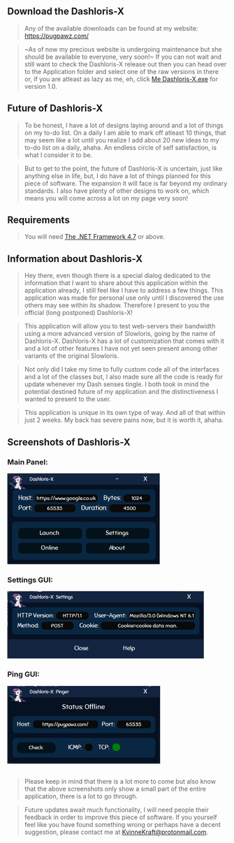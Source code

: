 ## Download the Dashloris-X
>Any of the available downloads can be found at my website: https://pugpawz.com/

>~As of now my precious website is undergoing maintenance but she should be available to everyone, very soon!~  If you can not wait and still want to check the Dashloris-X release out then you can head over to the Application folder and select one of the raw versions in there or, if you are atleast as lazy as me, eh, click [Me Dashloris-X.exe](Application/1.0/Dashloris-X.exe?raw=true) for version 1.0.
##
## Future of Dashloris-X
>To be honest, I have a lot of designs laying around and a lot of things on my to-do list.  On a daily I am able to mark off atleast 10 things, that may seem like a lot until you realize I add about 20 new ideas to my to-do list on a daily, ahaha.  An endless circle of self satisfaction, is what I consider it to be.

>But to get to the point, the future of Dashloris-X is uncertain, just like anything else in life, but, I do have a lot of things planned for this piece of software.  The expansion it will face is far beyond my ordinary standards.  I also have plenty of other designs to work on, which means you will come across a lot on my page very soon!
##
## Requirements
> You will need [The .NET Framework 4.7](https://dotnet.microsoft.com/download/dotnet-framework/net47) or above.
##
## Information about Dashloris-X
>Hey there, even though there is a special dialog dedicated to the information that I want to share about this application within the application already, I still feel like I have to address a few things.  This application was made for personal use only until I discovered the use others may see within its shadow.  Therefore I present to you the official (long postponed) Dashloris-X!  

>This application will allow you to test web-servers their bandwidth using a more advanced version of Slowloris, going by the name of Dashloris-X. Dashloris-X has a lot of customization that comes with it and a lot of other features I have not yet seen present among other variants of the original Slowloris.

>Not only did I take my time to fully custom code all of the interfaces and a lot of the classes but, I also made sure all the code is ready for update whenever my Dash senses tingle.  I both took in mind the potential destined future of my application and the distinctiveness I wanted to present to the user.  

>This application is unique in its own type of way.  And all of that within just 2 weeks.  My back has severe pains now, but it is worth it, ahaha.
##
## Screenshots of Dashloris-X
### Main Panel:
![Main GUI](Screenshots/main-gui.png)
### Settings GUI:
![Settings GUI](Screenshots/settings-gui.png)
### Ping GUI:
![Ping GUI](Screenshots/ping-gui.png)
##
>Please keep in mind that there is a lot more to come but also
>know that the above screenshots only show a small part of the 
>entire application, there is a lot to go through.  

>Future updates await much functionality, I will need people their 
>feedback in order to improve this piece of software.  If you yourself
>feel like you have found something wrong or perhaps have a decent
>suggestion, please contact me at KvinneKraft@protonmail.com.